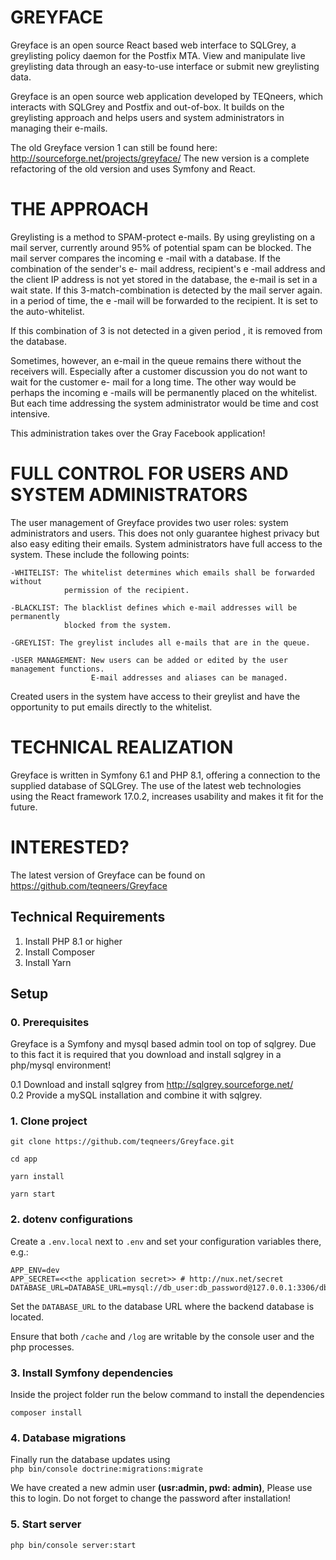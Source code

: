 GREYFACE
========

Greyface is an open source React based web interface to SQLGrey, a greylisting policy daemon for the Postfix MTA.
View and manipulate live greylisting data through an easy-to-use interface or submit new greylisting data.

Greyface is an open source web application developed by TEQneers, which interacts with SQLGrey and Postfix and
out-of-box. It builds on the greylisting approach and helps users and system administrators in managing their e-mails.

The old Greyface version 1 can still be found here: http://sourceforge.net/projects/greyface/
The new version is a complete refactoring of the old version and uses Symfony and React.


THE APPROACH
============

Greylisting is a method to SPAM-protect e-mails. By using greylisting on a mail server,
currently around 95% of potential spam can be blocked. The mail server compares the incoming e -mail with a database.
If the combination of the sender's e- mail address, recipient's e -mail address and the client IP address is not
yet stored in the database, the e-mail is set in a wait state. If this 3-match-combination is detected by the mail
server again. in a period of time, the e -mail will be forwarded to the recipient. It is set to the auto-whitelist.

If this combination of 3 is not detected in a given period , it is removed from the database.


Sometimes, however, an e-mail in the queue remains there without the receivers will.
Especially after a customer discussion you do not want to wait for the customer e- mail for a long time.
The other way would be perhaps the incoming e -mails will be permanently placed on the whitelist.
But each time addressing the system administrator would be time and cost intensive.

This administration takes over the Gray Facebook application!



FULL CONTROL FOR USERS AND SYSTEM ADMINISTRATORS
================================================

The user management of Greyface provides two user roles: system administrators and users.
This does not only guarantee highest privacy but also easy editing their emails.
System administrators have full access to the system. These include the following points:

    -WHITELIST: The whitelist determines which emails shall be forwarded without
                permission of the recipient.

    -BLACKLIST: The blacklist defines which e-mail addresses will be permanently
                blocked from the system.

    -GREYLIST: The greylist includes all e-mails that are in the queue.

    -USER MANAGEMENT: New users can be added or edited by the user management functions.
                      E-mail addresses and aliases can be managed.

Created users in the system have access to their greylist and have the opportunity to put emails directly to the
whitelist.



TECHNICAL REALIZATION
=====================
Greyface is written in Symfony 6.1 and PHP 8.1, offering a connection to the supplied database of SQLGrey.
The use of the latest web technologies using the React framework 17.0.2, increases usability and makes it fit for
the future.



INTERESTED?
===========
The latest version of Greyface can be found on https://github.com/teqneers/Greyface

## Technical Requirements
1. Install PHP 8.1 or higher
2. Install Composer
3. Install Yarn

## Setup

### 0. Prerequisites
Greyface is a Symfony and mysql based admin tool on top of sqlgrey. Due to this fact it is required that you
download and install sqlgrey in a php/mysql environment!

0.1 Download and install sqlgrey from http://sqlgrey.sourceforge.net/ \
0.2 Provide a mySQL installation and combine it with sqlgrey.


### 1. Clone project
`git clone https://github.com/teqneers/Greyface.git`

`cd app`

`yarn install`

`yarn start`

### 2. dotenv configurations
Create a `.env.local` next to `.env` and set
your configuration variables there, e.g.:

```dotenv
APP_ENV=dev
APP_SECRET=<<the application secret>> # http://nux.net/secret
DATABASE_URL=DATABASE_URL=mysql://db_user:db_password@127.0.0.1:3306/db_name
```

Set the `DATABASE_URL` to the database URL where the backend database is located.

Ensure that both `/cache` and `/log` are writable by the console user and the php processes.

### 3. Install Symfony dependencies
Inside the project folder run the below command to install the dependencies 

`composer install`

### 4. Database migrations
Finally run the database updates using \
`php bin/console doctrine:migrations:migrate` 

We have created a new admin user **(usr:admin, pwd: admin)**, Please use this to login.
Do not forget to change the password after installation!

### 5. Start server

`php bin/console server:start`
